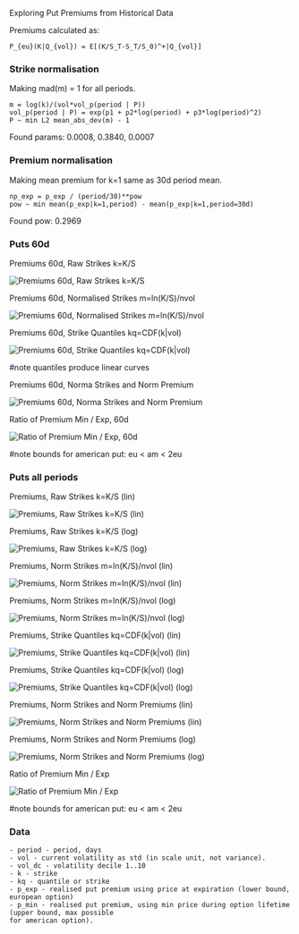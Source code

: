Exploring Put Premiums from Historical Data

Premiums calculated as:

    P_{eu}(K|Q_{vol}) = E[(K/S_T-S_T/S_0)^+|Q_{vol}]

### Strike normalisation

Making mad(m) = 1 for all periods.

    m = log(k)/(vol*vol_p(period | P))
    vol_p(period | P) = exp(p1 + p2*log(period) + p3*log(period)^2)
    P ~ min L2 mean_abs_dev(m) - 1

Found params: 0.0008, 0.3840, 0.0007

### Premium normalisation

Making mean premium for k=1 same as 30d period mean.

    np_exp = p_exp / (period/30)**pow
    pow ~ min mean(p_exp|k=1,period) - mean(p_exp|k=1,period=30d)

Found pow: 0.2969

### Puts 60d

Premiums 60d, Raw Strikes k=K/S

![Premiums 60d, Raw Strikes k=K/S](readme/premiums-60d-raw-strikes-k-k-s.png)

Premiums 60d, Normalised Strikes m=ln(K/S)/nvol

![Premiums 60d, Normalised Strikes m=ln(K/S)/nvol](readme/premiums-60d-normalised-strikes-m-ln-k-s-nvol.png)

Premiums 60d, Strike Quantiles kq=CDF(k|vol)

![Premiums 60d, Strike Quantiles kq=CDF(k|vol)](readme/premiums-60d-strike-quantiles-kq-cdf-k-vol.png)

#note quantiles produce linear curves

Premiums 60d, Norma Strikes and Norm Premium

![Premiums 60d, Norma Strikes and Norm Premium](readme/premiums-60d-norma-strikes-and-norm-premium.png)

Ratio of Premium Min / Exp, 60d

![Ratio of Premium Min / Exp, 60d](readme/ratio-of-premium-min-exp-60d.png)

#note bounds for american put: eu < am < 2eu

### Puts all periods

Premiums, Raw Strikes k=K/S (lin)

![Premiums, Raw Strikes k=K/S (lin)](readme/premiums-raw-strikes-k-k-s-lin.png)

Premiums, Raw Strikes k=K/S (log)

![Premiums, Raw Strikes k=K/S (log)](readme/premiums-raw-strikes-k-k-s-log.png)

Premiums, Norm Strikes m=ln(K/S)/nvol (lin)

![Premiums, Norm Strikes m=ln(K/S)/nvol (lin)](readme/premiums-norm-strikes-m-ln-k-s-nvol-lin.png)

Premiums, Norm Strikes m=ln(K/S)/nvol (log)

![Premiums, Norm Strikes m=ln(K/S)/nvol (log)](readme/premiums-norm-strikes-m-ln-k-s-nvol-log.png)

Premiums, Strike Quantiles kq=CDF(k|vol) (lin)

![Premiums, Strike Quantiles kq=CDF(k|vol) (lin)](readme/premiums-strike-quantiles-kq-cdf-k-vol-lin.png)

Premiums, Strike Quantiles kq=CDF(k|vol) (log)

![Premiums, Strike Quantiles kq=CDF(k|vol) (log)](readme/premiums-strike-quantiles-kq-cdf-k-vol-log.png)

Premiums, Norm Strikes and Norm Premiums (lin)

![Premiums, Norm Strikes and Norm Premiums (lin)](readme/premiums-norm-strikes-and-norm-premiums-lin.png)

Premiums, Norm Strikes and Norm Premiums (log)

![Premiums, Norm Strikes and Norm Premiums (log)](readme/premiums-norm-strikes-and-norm-premiums-log.png)

Ratio of Premium Min / Exp

![Ratio of Premium Min / Exp](readme/ratio-of-premium-min-exp.png)

#note bounds for american put: eu < am < 2eu

### Data

    - period - period, days
    - vol - current volatility as std (in scale unit, not variance).
    - vol_dc - volatility decile 1..10
    - k - strike
    - kq - quantile or strike
    - p_exp - realised put premium using price at expiration (lower bound, european option)
    - p_min - realised put premium, using min price during option lifetime (upper bound, max possible
    for american option).

